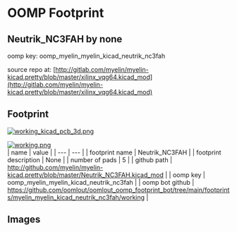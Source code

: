 # OOMP Footprint  
## Neutrik_NC3FAH  by none  
  
oomp key: oomp_myelin_myelin_kicad_neutrik_nc3fah  
  
source repo at: [http://gitlab.com/myelin/myelin-kicad.pretty/blob/master/xilinx_vqg64.kicad_mod](http://gitlab.com/myelin/myelin-kicad.pretty/blob/master/xilinx_vqg64.kicad_mod)  
## Footprint  
  
[![working_kicad_pcb_3d.png](working_kicad_pcb_3d_600.png)](working_kicad_pcb_3d.png)  
  
[![working.png](working_600.png)](working.png)  
| name | value | 
| --- | --- | 
| footprint name | Neutrik_NC3FAH | 
| footprint description | None | 
| number of pads | 5 | 
| github path | http://github.com/myelin/myelin-kicad.pretty/blob/master/Neutrik_NC3FAH.kicad_mod | 
| oomp key | oomp_myelin_myelin_kicad_neutrik_nc3fah | 
| oomp bot github | https://github.com/oomlout/oomlout_oomp_footprint_bot/tree/main/footprints/myelin_myelin_kicad_neutrik_nc3fah/working | 
## Images  
